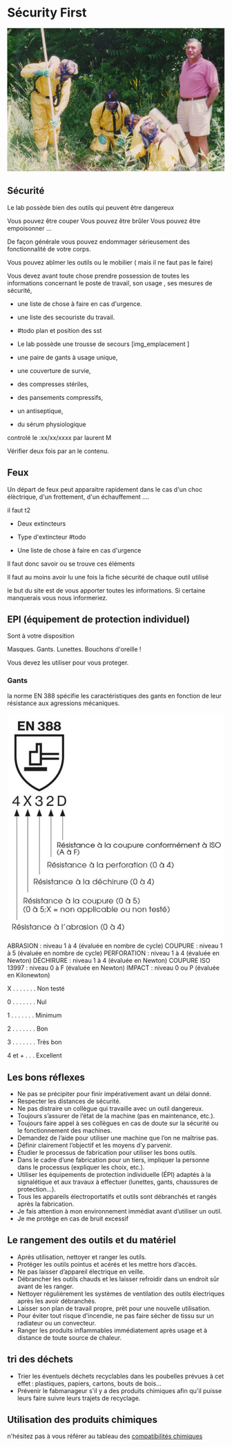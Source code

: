 # Sécurity First

![](assets/womenlivelonger.png)  

## Sécurité

Le lab possède bien des outils qui peuvent être dangereux

Vous pouvez être couper
Vous pouvez être brûler
Vous pouvez être empoisonner ...

De façon générale vous pouvez endommager sérieusement des fonctionnalité de votre corps.

Vous pouvez abîmer les outils ou le mobilier ( mais il ne faut pas le faire)

Vous devez avant toute chose prendre possession de toutes les informations concernant le poste de travail, son usage , ses mesures de sécurité, 

- une liste de chose à faire en cas d'urgence.
- une liste des secouriste du travail.
- #todo plan et position des sst 
  



- Le lab possède une trousse de secours
[img_emplacement ]

- une paire de gants à usage unique,
- une couverture de survie,
- des compresses stériles,
- des pansements compressifs,
- un antiseptique,
- du sérum physiologique

controlé le :xx/xx/xxxx par laurent M

Vérifier deux fois par an le contenu.


## Feux
Un départ de feux peut apparaitre rapidement
dans le cas d'un choc élèctrique, d'un frottement, d'un échauffement ....

il faut t2
- Deux extincteurs
- Type d'extincteur
  #todo



- Une liste de chose à faire en cas d'urgence

Il faut donc savoir ou se trouve ces éléments

Il faut au moins avoir lu une fois la fiche sécurité de chaque outil utilisé

le but du site est de vous apporter toutes les informations.
Si certaine manquerais vous nous informeriez.






## EPI (équipement de protection individuel)

Sont à votre disposition 

Masques.
Gants.
Lunettes.
Bouchons d'oreille !

Vous devez les utiliser pour vous proteger.

### Gants

la norme EN 388 spécifie les caractéristiques des gants en fonction de leur résistance aux agressions mécaniques.

  
![](assets/EN388.png)  
ABRASION : niveau 1 à 4 (évaluée en nombre de cycle)
COUPURE : niveau 1 à 5 (évaluée en nombre de cycle)
PERFORATION : niveau 1 à 4 (évaluée en Newton)
DÉCHIRURE : niveau 1 à 4 (évaluée en Newton)
COUPURE ISO 13997 : niveau 0 à F (évaluée en Newton)
IMPACT : niveau 0 ou P (évaluée en Kilonewton)


X . . . . . . . Non testé

0 . . . . . . . Nul

1  . . . . . . . Minimum

2 . . . . . . . Bon

3 . . . . . . . Très bon

4 et +  . . . Excellent

## Les bons réflexes
- Ne pas se précipiter pour finir impérativement avant un délai donné.
- Respecter les distances de sécurité.
- Ne pas distraire un collègue qui travaille avec un outil dangereux.
- Toujours s’assurer de l’état de la
machine (pas en maintenance, etc.).
- Toujours faire appel à ses collègues
en cas de doute sur la sécurité ou le fonctionnement des machines.
- Demandez de l’aide pour utiliser une machine que l’on ne maîtrise pas.
- Définir clairement l’objectif et les moyens d’y parvenir.
- Étudier le processus de fabrication
pour utiliser les bons outils.
- Dans le cadre d’une fabrication pour
un tiers, impliquer la personne dans le
processus (expliquer les choix, etc.).
- Utiliser les équipements de protection
individuelle (ÉPI) adaptés à la signalétique et aux travaux à effectuer (lunettes, gants, chaussures de protection...).
- Tous les appareils électroportatifs et outils sont débranchés et rangés après la fabrication.
- Je fais attention à mon environnement immédiat avant d’utiliser un outil.
- Je me protège en cas de bruit excessif



## Le rangement des outils et du matériel

- Après utilisation, nettoyer et ranger
les outils.
- Protéger les outils pointus et acérés
et les mettre hors d’accès.
- Ne pas laisser d’appareil électrique
en veille.
- Débrancher les outils chauds et
les laisser refroidir dans un endroit
sûr avant de les ranger.
- Nettoyer régulièrement les systèmes
de ventilation des outils électriques
après les avoir débranchés.
- Laisser son plan de travail propre,
prêt pour une nouvelle utilisation.
- Pour éviter tout risque d’incendie,
ne pas faire sécher de tissu sur
un radiateur ou un convecteur.
- Ranger les produits inflammables
immédiatement après usage et à distance de toute source de chaleur.


## tri des déchets

- Trier les éventuels déchets recyclables
dans les poubelles prévues à cet
effet : plastiques, papiers, cartons,
bouts de bois…
- Prévenir le fabmanageur s'il y a des produits chimiques afin qu'il puisse leurs faire suivre leurs trajets de recyclage.


## Utilisation des produits chimiques

n'hésitez pas à vous référer au tableau des [compatibilités chimiques](../docs/Ressources/fichesSecuchimique.md)